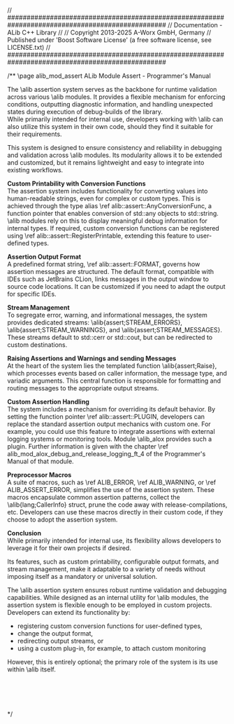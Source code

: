 // #################################################################################################
//  Documentation - ALib C++ Library
//
//  Copyright 2013-2025 A-Worx GmbH, Germany
//  Published under 'Boost Software License' (a free software license, see LICENSE.txt)
// #################################################################################################

/**
\page alib_mod_assert    ALib Module Assert - Programmer's Manual

The \alib assertion system serves as the backbone for runtime validation across various \alib modules. 
It provides a flexible mechanism for enforcing conditions, outputting diagnostic information, and 
handling unexpected states during execution of debug-builds of the library.<br> 
While primarily intended for internal use, developers working with \alib can also utilize this 
system in their own code, should they find it suitable for their requirements.

This system is designed to ensure consistency and reliability in debugging and validation across 
\alib modules. Its modularity allows it to be extended and customized, but it remains lightweight 
and easy to integrate into existing workflows.


<b>Custom Printability with Conversion Functions</b><br>
The assertion system includes functionality for converting values into human-readable strings, 
even for complex or custom types. 
This is achieved through the type alias \ref alib::assert::AnyConversionFunc, a function pointer 
that enables conversion of <c>std::any</c> objects to <c>std::string</c>. 
\alib modules rely on this to display meaningful debug information for internal types. 
If required, custom conversion functions can be registered using 
\ref alib::assert::RegisterPrintable, extending this feature to user-defined types.

<b>Assertion Output Format</b><br>
A predefined format string, \ref alib::assert::FORMAT, governs how assertion messages are 
structured. The default format, compatible with IDEs such as JetBrains CLion, links messages 
in the output window to source code locations. It can be customized if you need to adapt the 
output for specific IDEs.

<b>Stream Management</b><br>
To segregate error, warning, and informational messages, the system provides dedicated streams: 
\alib{assert;STREAM_ERRORS}, \alib{assert;STREAM_WARNINGS}, and \alib{assert;STREAM_MESSAGES}. 
These streams default to <c>std::cerr</c> or <c>std::cout</c>, but can be redirected to custom 
destinations. 

<b>Raising Assertions and Warnings and sending Messages</b><br>
At the heart of the system lies the templated function \alib{assert;Raise}, which processes 
events based on caller information, the message type, and variadic arguments. 
This central function is responsible for formatting and routing messages to the appropriate 
output streams.

<b>Custom Assertion Handling</b><br>
The system includes a mechanism for overriding its default behavior. 
By setting the function pointer \ref alib::assert::PLUGIN, developers can replace the standard 
assertion output mechanics with custom one. 
For example, you could use this feature to integrate assertions with external logging systems or 
monitoring tools. 
Module \alib_alox provides such a plugin. Further information is given with
the chapter \ref alib_mod_alox_debug_and_release_logging_ft_4 of the Programmer's Manual of that 
module.

<b>Preprocessor Macros</b><br>
A suite of macros, such as \ref ALIB_ERROR, \ref ALIB_WARNING, or \ref ALIB_ASSERT_ERROR, simplifies 
the use of the assertion system. These macros encapsulate common assertion patterns, collect
the \alib{lang;CallerInfo} struct, prune the code away with release-compilations, etc. 
Developers can use these macros directly in their custom code, if they choose to adopt the 
assertion system.

<b>Conclusion</b><br>
While primarily intended for internal use, its flexibility allows developers to leverage it 
for their own projects if desired. 

Its features, such as custom printability, configurable output formats, and stream management, 
make it adaptable to a variety of needs without imposing itself as a mandatory or universal solution.

The \alib assertion system ensures robust runtime validation and debugging capabilities. 
While designed as an internal utility for \alib modules, the assertion system is flexible enough 
to be employed in custom projects. 
Developers can extend its functionality by:
- registering custom conversion functions for user-defined types,
- change the output format,
- redirecting output streams, or
- using a custom plug-in, for example, to attach custom monitoring 

However, this is entirely optional; the primary role of the system is its use within \alib itself.
<br><br><br><br><br><br> */
